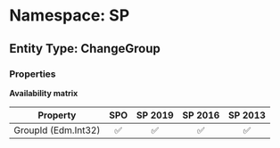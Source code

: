 # Namespace: SP

## Entity Type: ChangeGroup

### Properties

**Availability matrix**

Property | SPO | SP 2019 | SP 2016 | SP 2013
----------|:---:|:-------:|:-------:|:-------:
GroupId (Edm.Int32) | ✅ | ✅ | ✅ | ✅